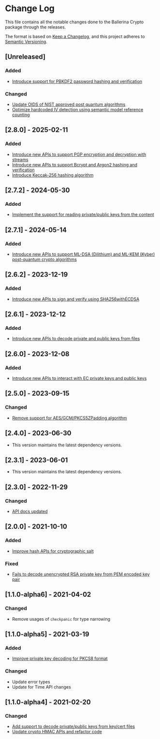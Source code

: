 # Change Log
This file contains all the notable changes done to the Ballerina Crypto package through the releases.

The format is based on [Keep a Changelog](https://keepachangelog.com/en/1.0.0/), and this project adheres to [Semantic Versioning](https://semver.org/spec/v2.0.0.html).

## [Unreleased]

### Added
- [Introduce support for PBKDF2 password hashing and verification](https://github.com/ballerina-platform/ballerina-lang/issues/43926)

### Changed
- [Update OIDS of NIST approved post quantum algorithms](https://github.com/ballerina-platform/ballerina-library/issues/7678)
- [Optimize hardcoded IV detection using semantic model reference counting](https://github.com/ballerina-platform/ballerina-library/issues/8257)

## [2.8.0] - 2025-02-11

### Added
- [Introduce new APIs to support PGP encryption and decryption with streams](https://github.com/ballerina-platform/ballerina-library/issues/7064)
- [Introduce new APIs to support Bcrypt and Argon2 hashing and verification](https://github.com/ballerina-platform/ballerina-library/issues/2744)
- [Introduce Keccak-256 hashing algorithm](https://github.com/ballerina-platform/ballerina-library/issues/7509)

## [2.7.2] - 2024-05-30

### Added
- [Implement the support for reading private/public keys from the content](https://github.com/ballerina-platform/ballerina-library/issues/6513)

## [2.7.1] - 2024-05-14

### Added
- [Introduce new APIs to support ML-DSA (Dilithium) and ML-KEM (Kyber) post-quantum crypto algorithms](https://github.com/ballerina-platform/ballerina-library/issues/6201)

## [2.6.2] - 2023-12-19

### Added
- [Introduce new APIs to sign and verify using SHA256withECDSA](https://github.com/ballerina-platform/ballerina-library/issues/5889)

## [2.6.1] - 2023-12-12

### Added
- [Introduce new APIs to decode private and public keys from files](https://github.com/ballerina-platform/ballerina-library/issues/5871)

## [2.6.0] - 2023-12-08

### Added
- [Introduce new APIs to interact with EC private keys and public keys](https://github.com/ballerina-platform/ballerina-library/issues/5821)

## [2.5.0] - 2023-09-15

### Changed
- [Remove support for AES/GCM/PKCS5ZPadding algorithm](https://github.com/ballerina-platform/ballerina-standard-library/issues/4775)

## [2.4.0] - 2023-06-30

- This version maintains the latest dependency versions.

## [2.3.1] - 2023-06-01

- This version maintains the latest dependency versions.

## [2.3.0] - 2022-11-29

### Changed
- [API docs updated](https://github.com/ballerina-platform/ballerina-standard-library/issues/3463)

## [2.0.0] - 2021-10-10

### Added
- [Improve hash APIs for cryptographic salt](https://github.com/ballerina-platform/ballerina-standard-library/issues/1517)

### Fixed
- [Fails to decode unencrypted RSA private key from PEM encoded key pair](https://github.com/ballerina-platform/ballerina-standard-library/issues/1658)

## [1.1.0-alpha6] - 2021-04-02

### Changed
- Remove usages of `checkpanic` for type narrowing

## [1.1.0-alpha5] - 2021-03-19

### Added
- [Improve private key decoding for PKCS8 format](https://github.com/ballerina-platform/ballerina-standard-library/issues/1208)

### Changed
- Update error types
- Update for Time API changes

## [1.1.0-alpha4] - 2021-02-20

### Changed
- [Add support to decode private/public keys from key/cert files](https://github.com/ballerina-platform/ballerina-standard-library/issues/67)
- [Update crypto HMAC APIs and refactor code](https://github.com/ballerina-platform/ballerina-standard-library/issues/908)

